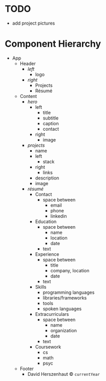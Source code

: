 # TODO

* add project pictures

# Component Hierarchy

- App
  - Header
    - _left_
      - logo
    - _right_
      - Projects
      - R&eacute;sum&eacute;
  - Content
    - _hero_
      - left
        - title
        - subtitle
        - caption
        - contact
      - right
        - image
    - _projects_
      - name
      - left
        - stack
      - right
        - links
      - description
      - image
    - _r&eacute;sum&eacute;_
      - Contact
        - space between
          - email
          - phone
          - linkedin
      - Education
        - space between
          - name
          - location
          - date
        - text
      - Experience
        - space between
          - title
          - company, location
          - date
        - text
      - Skills
        - programming languages
        - libraries/frameworks
        - tools
        - spoken languages
      - Extracurriculars
        - space between
          - name
          - organization
          - date
        - text
      - Coursework
        - cs
        - math
        - psyc
  - Footer
    - David Herszenhaut &copy; `currentYear`
